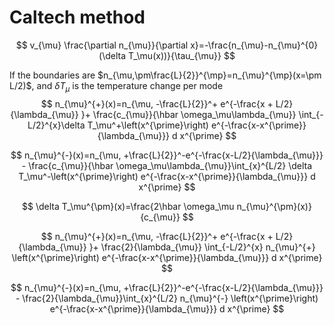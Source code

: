 # Caltech method

$$
v_{\mu} \frac{\partial n_{\mu}}{\partial x}=-\frac{n_{\mu}-n_{\mu}^{0}(\delta T_\mu(x))}{\tau_{\mu}}
$$

If the boundaries are $n_{\mu,\pm\frac{L}{2}}^{\mp}=n_{\mu}^{\mp}(x=\pm L/2)$, and
$\delta T_\mu$ is the temperature change per mode
$$
n_{\mu}^{+}(x)=n_{\mu, -\frac{L}{2}}^+ e^{-\frac{x + L/2}{\lambda_{\mu}} }+  \frac{c_{\mu}}{\hbar \omega_\mu\lambda_{\mu}} \int_{-L/2}^{x}\delta T_\mu^+\left(x^{\prime}\right) e^{-\frac{x-x^{\prime}}{\lambda_{\mu}}} d x^{\prime}
$$

$$
n_{\mu}^{-}(x)=n_{\mu, +\frac{L}{2}}^-e^{-\frac{x-L/2}{\lambda_{\mu}}} - \frac{c_{\mu}}{\hbar \omega_\mu\lambda_{\mu}}\int_{x}^{L/2} \delta T_\mu^-\left(x^{\prime}\right) e^{-\frac{x-x^{\prime}}{\lambda_{\mu}}} d x^{\prime}
$$


$$
\delta T_\mu^{\pm}(x)=\frac{2\hbar \omega_\mu n_{\mu}^{\pm}(x)}{c_{\mu}}
$$

$$
n_{\mu}^{+}(x)=n_{\mu, -\frac{L}{2}}^+ e^{-\frac{x + L/2}{\lambda_{\mu}} }+  \frac{2}{\lambda_{\mu}} \int_{-L/2}^{x}
n_{\mu}^{+}
\left(x^{\prime}\right) e^{-\frac{x-x^{\prime}}{\lambda_{\mu}}} d x^{\prime}
$$

$$
n_{\mu}^{-}(x)=n_{\mu, +\frac{L}{2}}^-e^{-\frac{x-L/2}{\lambda_{\mu}}} - \frac{2}{\lambda_{\mu}}\int_{x}^{L/2}
n_{\mu}^{-}
\left(x^{\prime}\right) e^{-\frac{x-x^{\prime}}{\lambda_{\mu}}} d x^{\prime}
$$
